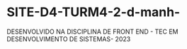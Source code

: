 # SITE-D4-TURM4-2-d-manh-
DESENVOLVIDO NA DISCIPLINA DE FRONT END - TEC EM DESENVOLVIMENTO DE SISTEMAS- 2023
